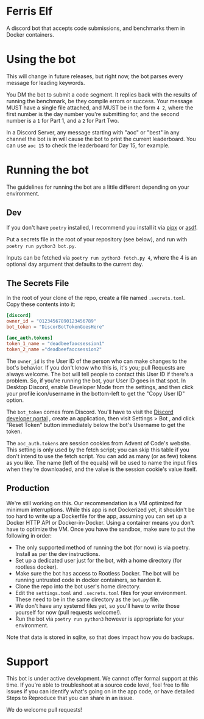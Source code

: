 
# Ferris Elf

A discord bot that accepts code submissions, and benchmarks them in Docker containers.

# Using the bot

This will change in future releases, but right now, the bot parses every message for leading keywords.

You DM the bot to submit a code segment. It replies back with the results of running the benchmark, be they compile 
errors or success. Your message MUST have a single file attached, and MUST be in the form `4 2`, where the first
number is the day number you're submitting for, and the second number is a `1` for Part 1, and a `2` for Part Two.

In a Discord Server, any message starting with "aoc" or "best" in any channel the bot is in will cause the bot to print
the current leaderboard. You can use `aoc 15` to check the leaderboard for Day 15, for example.

# Running the bot

The guidelines for running the bot are a little different depending on your environment.

## Dev
If you don't have `poetry` installed, I recommend you install it via 
[pipx](https://python-poetry.org/docs/#installing-with-pipx) or [asdf](https://asdf-vm.com/).

Put a secrets file in the root of your repository (see below), and run with `poetry run python3 bot.py`.

Inputs can be fetched via `poetry run python3 fetch.py 4`, where the 4 is an optional day argument that defaults to the
current day.

## The Secrets File
In the root of your clone of the repo, create a file named `.secrets.toml`. Copy these contents into it:

```toml
[discord]
owner_id = "01234567890123456789"
bot_token = "DiscorBotTokenGoesHere"

[aoc_auth.tokens]
token_1_name = "deadbeefaocsession1"
token_2_name ="deadbeefaocsession2"
```

The `owner_id` is the User ID of the person who can make changes to the bot's behavior. If you don't know who this is,
it's you; pull Requests are always welcome. The bot will tell people to contact this User ID if there's a problem. So,
if you're running the bot, your User ID goes in that spot. In Desktop Discord, enable Developer Mode from the settings,
and then click your profile icon/username in the bottom-left to get the "Copy User ID" option.

The `bot_token` comes from Discord. You'll have to visit the 
[Discord developer portal](https://discord.com/developers/applications) , create an application, then visit Settings > 
Bot , and click "Reset Token" button immediately below the bot's Username to get the token.

The `aoc_auth.tokens` are session cookies from Advent of Code's website. This setting is only used by the fetch script;
you can skip this table if you don't intend to use the fetch script. You can add as many (or as few) tokens as you like.
The name (left of the equals) will be used to name the input files when they're downloaded, and the value is the session
cookie's value itself.

## Production
We're still working on this. Our recommendation is a VM optimized for minimum interruptions. While this app is not 
Dockerized yet, it shouldn't be too hard to write up a Dockerfile for the app, assuming you can set up a Docker HTTP
API or Docker-in-Docker. Using a container means you don't have to optimize the VM.
Once you have the sandbox, make sure to put the following in order:

  - The only supported method of running the bot (for now) is via poetry. Install as per the dev instructions.
  - Set up a dedicated user just for the bot, with a home directory (for rootless docker).
  - Make sure the bot has access to Rootless Docker. The bot will be running untrusted code in docker containers, so
    harden it.
  - Clone the repo into the bot user's home directory.
  - Edit the `settings.toml` and `.secrets.toml` files for your environment. These need to be in the same directory as 
    the `bot.py` file.
  - We don't have any systemd files yet, so you'll have to write those yourself for now (pull requests welcome!).
  - Run the bot via `poetry run python3` however is appropriate for your environment.

Note that data is stored in sqlite, so that does impact how you do backups.

# Support

This bot is under active development. We cannot offer formal support at this time. If you're able to troubleshoot
at a source code level, feel free to file issues if you can identify what's going on in the app code, or have
detailed Steps to Reproduce that you can share in an issue.

We do welcome pull requests!